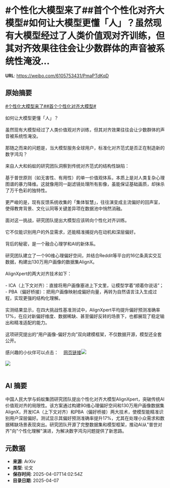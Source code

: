 # #个性化大模型来了##首个个性化对齐大模型#如何让大模型更懂「人」？虽然现有大模型经过了人类价值观对齐训练，但其对齐效果往往会让少数群体的声音被系统性淹没...

**URL**: https://weibo.com/6105753431/PmaPTdKqD

## 原始摘要

<a href="https://m.weibo.cn/search?containerid=231522type%3D1%26t%3D10%26q%3D%23%E4%B8%AA%E6%80%A7%E5%8C%96%E5%A4%A7%E6%A8%A1%E5%9E%8B%E6%9D%A5%E4%BA%86%23&amp;extparam=%23%E4%B8%AA%E6%80%A7%E5%8C%96%E5%A4%A7%E6%A8%A1%E5%9E%8B%E6%9D%A5%E4%BA%86%23" data-hide=""><span class="surl-text">#个性化大模型来了#</span></a><a href="https://m.weibo.cn/search?containerid=231522type%3D1%26t%3D10%26q%3D%23%E9%A6%96%E4%B8%AA%E4%B8%AA%E6%80%A7%E5%8C%96%E5%AF%B9%E9%BD%90%E5%A4%A7%E6%A8%A1%E5%9E%8B%23&amp;extparam=%23%E9%A6%96%E4%B8%AA%E4%B8%AA%E6%80%A7%E5%8C%96%E5%AF%B9%E9%BD%90%E5%A4%A7%E6%A8%A1%E5%9E%8B%23" data-hide=""><span class="surl-text">#首个个性化对齐大模型#</span></a><br><br>如何让大模型更懂「人」？<br><br>虽然现有大模型经过了人类价值观对齐训练，但其对齐效果往往会让少数群体的声音被系统性淹没。<br><br>那随之而来的问题是，当大模型服务全球用户，标准化对齐范式是否正在制造新的数字鸿沟？<br><br>来自人大和蚂蚁的研究团队洞察到传统对齐范式的结构性缺陷：<br><br>基于普世原则（如无害性、有用性）的单一价值观体系，本质上是对人类复杂心理图谱的暴力降维。这就像用同一副滤镜处理所有影像，虽能保证基础画质，却抹杀了万千色彩的独特性。<br><br>更严峻的是，现有反馈系统收集的「集体智慧」，往往演变成主流偏好的回声室，使得教育背景、文化认同等关键差异项在数据池中悄然消融。<br><br>面对这一挑战，研究团队提出大模型应该转向个性化对齐训练。<br><br>它不仅能识别用户的外显需求，还能精准捕捉内在动机和深层偏好。<br><br>背后的秘密，是一个融合心理学和AI的新体系。<br><br>研究团队建立了一个90维心理偏好空间，并结合Reddit等平台的16亿条真实交互数据，构建出130万用户画像的数据集AlignX。<br><br>AlignXpert的两大对齐技术如下：<br><br>- ICA（上下文对齐）：直接将用户画像塞进上下文里，让模型学着“顺着你说话”；<br>- PBA（偏好桥接）：把用户画像映射成偏好向量，再转为自然语言注入生成过程，实现更强的结构化理解。<br><br>实测结果显示，在四大挑战性基准测试中，AlignXpert平均提升偏好预测准确率17%，在应对新偏好维度、数据稀缺、甚至偏好反转的场景下，也都展现了稳定输出和精准适配的能力。<br><br>这项研究提出的“用户画像-偏好方向”双向建模框架，不仅数据开源，模型还全套公开。<br><br>感兴趣的小伙伴可以点击：<a href="https://weibo.cn/sinaurl?u=https%3A%2F%2Fhuggingface.co%2Fdatasets%2FJinaLeejnl%2FAlignX" data-hide=""><span class="url-icon"><img style="width: 1rem;height: 1rem" src="https://h5.sinaimg.cn/upload/2015/09/25/3/timeline_card_small_web_default.png" referrerpolicy="no-referrer"></span><span class="surl-text">网页链接</span></a><img style="" src="https://tvax4.sinaimg.cn/large/006Fd7o3gy1i08dm2qzwzj30su0cm47d.jpg" referrerpolicy="no-referrer"><br><br><img style="" src="https://tvax2.sinaimg.cn/large/006Fd7o3gy1i08dm49ktlj30zk0ddqkk.jpg" referrerpolicy="no-referrer"><br><br>

## AI 摘要

中国人民大学与蚂蚁集团研究团队提出个性化对齐大模型AlignXpert，突破传统AI价值观对齐的局限性。该方案通过构建90维心理偏好空间和130万用户画像数据集AlignX，开发ICA（上下文对齐）和PBA（偏好桥接）两大技术，使模型能精准识别用户深层偏好。测试显示其偏好预测准确率提升17%，尤其在处理小众需求和数据稀缺场景表现突出。研究团队开源了完整数据集和模型框架，推动AI从"普世对齐"向"个性化理解"演进，为解决数字鸿沟问题提供了新思路。

## 元数据

- **来源**: ArXiv
- **类型**: 论文
- **保存时间**: 2025-04-07T14:02:54Z
- **目录日期**: 2025-04-07
